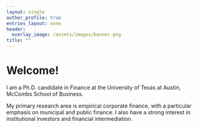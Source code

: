 ```yaml
---
layout: single
author_profile: true
entries_layout: none
header:
  overlay_image: /assets/images/banner.png
title: ""
---
```


# Welcome!

I am a Ph.D. candidate in Finance at the University of Texas at Austin, McCombs School of Business. 

My primary research area is empirical corporate finance, with a particular emphasis on municipal and public finance. I also have a strong interest in institutional investors and financial intermediation.
